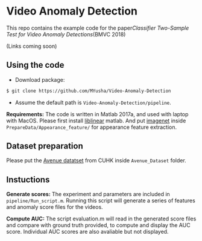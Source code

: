 # Video Anomaly Detection

This repo contains the example code for the paper*Classifier Two-Sample Test for Video Anomaly Detections*(BMVC 2018)

(Links coming soon)

## Using the code
* Download package:
```bash
$ git clone https://github.com/MYusha/Video-Anomaly-Detection
```
* Assume the default path is `Video-Anomaly-Detection/pipeline`.

**Requirements:** The code is written in Matlab 2017a, and used with laptop with MacOS. Please first install
[liblinear](https://www.csie.ntu.edu.tw/~cjlin/liblinear/)
matlab. And put [imagenet](http://www.vlfeat.org/matconvnet/pretrained/) inside `PrepareData/Appearance_feature/` for appearance feature extraction.

## Dataset preparation
Please put the
[Avenue datatset](http://www.cse.cuhk.edu.hk/leojia/projects/detectabnormal/dataset.html)
from CUHK inside `Avenue_Dataset` folder.

## Instuctions
**Generate scores:** 
The experiment and parameters are included in `pipeline/Run_script.m`. Running this script will generate a series of features and anomaly score files for the videos.
  
**Compute AUC:** 
The script evaluation.m will read in the generated score files and compare with ground truth provided, to compute and display the AUC score. Individual AUC scores are also avaliable but not displayed. 
